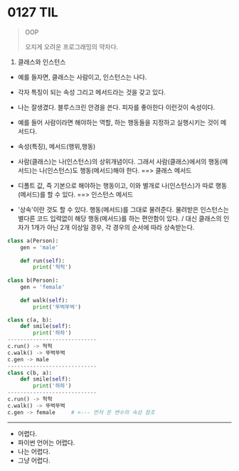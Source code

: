 # 0127 TIL

>OOP
>
>오지게 오려운 프로그래밍의 약자다.

1. 클래스와 인스턴스

* 예를 들자면, 클래스는 사람이고, 인스턴스는 나다.
* 각자 특징이 되는 속성 그리고 메서드라는 것을 갖고 있다.
* 나는 잘생겼다. 블루스크린 안경을 쓴다. 피자를 좋아한다 이런것이 속성이다. 
* 예를 들어 사람이라면 해야하는 역할, 하는 행동들을 지정하고 실행시키는 것이 메서드다. 
*  속성(특징), 메서드(행위,행동)
* 사람(클래스)는 나(인스턴스)의 상위개념이다. 그래서 사람(클래스)에서의 행동(메서드)는 나(인스턴스)도 행동(메서드)해야 한다.  ==> 클래스 메서드

* 디폴트 값, 즉 기본으로 해야하는 행동이고, 이와 별개로 나(인스턴스)가 따로 행동(메서드)를 할 수 있다.  ==> 인스턴스 메서드

* '상속'이란 것도 할 수 있다. 행동(메서드)를 그대로 물려준다.  물려받은 인스턴스는 별다른 코드 입력없이 해당 행동(메서드)를 하는 편안함이 있다. / 대신 클래스의 인자가 1개가 아닌 2개 이상일 경우, 각 경우의 순서에 따라 상속받는다.

```python
class a(Person):
    gen = 'male'
    
    def run(self):
        print('헉헉')
        
class b(Person):
    gen = 'female'
    
    def walk(self):
        print('뚜벅뚜벅')

class c(a, b):
    def smile(self):
        print('하하')
----------------------------
c.run() -> 헉헉
c.walk() -> 뚜벅뚜벅
c.gen -> male
----------------------------
class c(b, a):
    def smile(self):
        print('하하')
----------------------------
c.run() -> 헉헉
c.walk() -> 뚜벅뚜벅
c.gen -> female     # <--- 먼저 온 변수의 속성 참조
```

----

* 어렵다. 
* 파이썬 언어는 어렵다.
* 나는 어렵다.
* 그냥 어렵다.